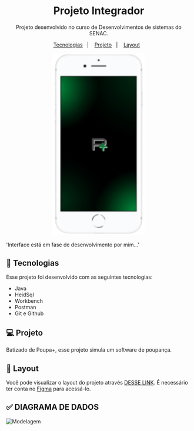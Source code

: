<h1 align="center"> Projeto Integrador </h1>

<p align="center">
Projeto desenvolvido no curso de Desenvolvimentos de sistemas do SENAC. <br/>
</p>

<p align="center">
  <a href="#-tecnologias">Tecnologias</a>&nbsp;&nbsp;&nbsp;|&nbsp;&nbsp;&nbsp;
  <a href="#-projeto">Projeto</a>&nbsp;&nbsp;&nbsp;|&nbsp;&nbsp;&nbsp;
  <a href="#-layout">Layout</a>&nbsp;&nbsp;&nbsp;
  
</p>
<p align="center">
  <img alt="projeto Integrador" src="preview.png" width="50%">
</p>
'Interface está em fase de desenvolvimento por mim...'
</p>

## 🚀 Tecnologias

Esse projeto foi desenvolvido com as seguintes tecnologias:

- Java
- HeidSql
- Workbench
- Postman
- Git e Github


## 💻 Projeto

Batizado de Poupa+, esse projeto simula um software de poupança. 


 ## 🔖 Layout

Você pode visualizar o layout do projeto através [DESSE LINK](https://www.figma.com/file/TgITMbcK7u75FM7Mx0W3dD/Poupa%2B?node-id=0%3A1&t=5LvAZsEhPb7pWgXC-1). É necessário ter conta no [Figma](https://figma.com) para acessá-lo.


## ✅ DIAGRAMA  DE  DADOS

 ![Modelagem](https://user-images.githubusercontent.com/114036212/201235994-f52c308a-5883-4607-919c-e800b30d6170.svg)
